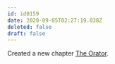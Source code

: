 ```yaml
---
id: id0159
date: 2020-09-05T02:27:19.038Z
deleted: false
draft: false
---
```


Created a new chapter [The Orator][1].

[1]: the-orator.html
